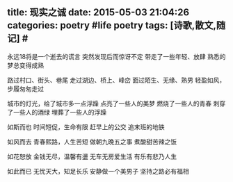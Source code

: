 title: 现实之诚
date: 2015-05-03 21:04:26
categories: poetry #life poetry
tags: [诗歌,散文,随记]  # <!--more-->
---

永远18将是一个逝去的谎言
突然发现后而惊讶不定
带走了一些年轻、放肆
熟悉的梦总变得成熟
 
路过村口、街头、巷尾
走过湖边、桥上、峰峦
面过陌生、无缘、熟男
轻盈如风，步履匆匆走过

<!--more-->
 
城市的灯光，给了城市多一点浮躁
点亮了一些人的美梦
燃烧了一些人的青春
刺穿了一些人的酒绿
埋葬了一些人的浮躁
 
如斯而也
时间短促，生命有限
赶早上的公交
追末班的地铁
 
如风而去
青春熙路，人生苦短
做朝九晚五之事
煮酸甜苦辣之饭
 
如花恕放
金钱无尽，温馨有盪
无车无房爱生活
有乐有悲乃人生
 
如此而已
无忧天大，知足长乐
安静做一个美男子
坚持之路必有福相

